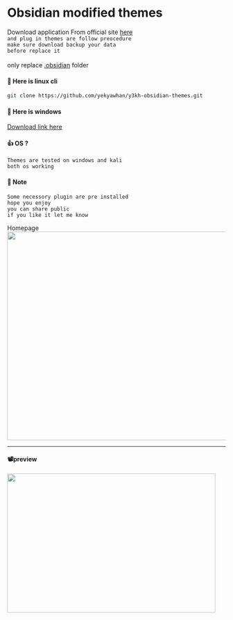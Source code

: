 # Obsidian  modified themes 

Download application From official site [here](https://obsidian.md/download)
<br>
`and plug in themes are follow preocedure`
<br>
`make sure download backup your data`
<br>
`before replace it`  
<br>
only replace [.obsidian](https://github.com/yekyawhan/y3kh-obsidian-themes/blob/main/.obsidian.zip) folder
#### 📎 Here is linux cli 
```sh
git clone https://github.com/yekyawhan/y3kh-obsidian-themes.git
```

#### 📎 Here is windows
[Download link here](https://github.com/yekyawhan/y3kh-obsidian-themes/blob/main/.obsidian.zip)
#### 👍 OS ? 
```
Themes are tested on windows and kali
both os working 
```

#### 📒 Note
```
Some necessory plugin are pre installed
hope you enjoy 
you can share public
if you like it let me know
```

Homepage
<img src="https://github.com/yekyawhan/y3kh-obsidian-themes/blob/main/images/homepage.png" width="640" height="480"/> 

---
#### 📽️preview

[<img src="https://github.com/yekyawhan/y3kh-obsidian-themes/blob/main/images/youtube.png" width="480" height="320"/>](https://www.youtube.com/embed/lVwHa7tbnWU?si=9oiTHZQGl7HujJa2)


